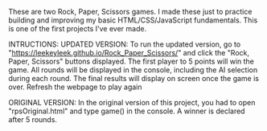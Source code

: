 These are two Rock, Paper, Scissors games. I made these just to practice building and improving my basic HTML/CSS/JavaScript fundamentals. 
This is one of the first projects I've ever made.

INTRUCTIONS:
UPDATED VERSION: To run the updated version, go to "https://leekeyleek.github.io/Rock_Paper_Scissors/" and click the "Rock, Paper, Scissors" buttons displayed. 
The first player to 5 points will win the game. 
All rounds will be displayed in the console, including the AI selection during each round.
The final results will display on screen once the game is over. 
Refresh the webpage to play again

ORIGINAL VERSION: In the original version of this project, you had to open "rpsOriginal.html" and type game() in the console. A winner is declared after 5 rounds.
